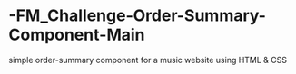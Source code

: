 # -FM_Challenge-Order-Summary-Component-Main
simple order-summary component for a music website using HTML &amp; CSS
